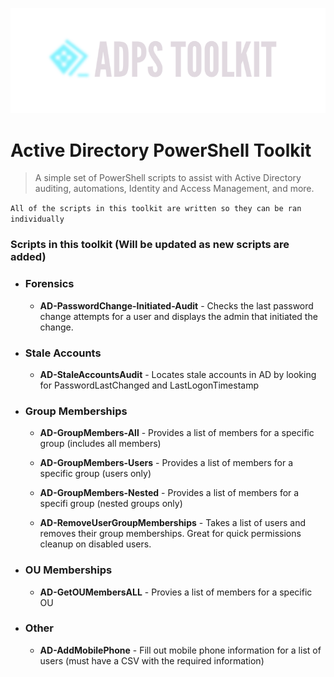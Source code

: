 ![header-image](https://github.com/nateahess/ADPS-Toolkit/blob/main/Resources/Header-image2.PNG)

# Active Directory PowerShell Toolkit

> A simple set of PowerShell scripts to assist with Active Directory auditing, automations, Identity and Access Management, and more. 


`All of the scripts in this toolkit are written so they can be ran individually`


### Scripts in this toolkit (Will be updated as new scripts are added)

* ### Forensics

   - **AD-PasswordChange-Initiated-Audit** - Checks the last password change attempts for a user and displays the admin that initiated the change. 

* ### Stale Accounts

    - **AD-StaleAccountsAudit** - Locates stale accounts in AD by looking for PasswordLastChanged and LastLogonTimestamp


* ### Group Memberships

    - **AD-GroupMembers-All** - Provides a list of members for a specific group (includes all members)

    - **AD-GroupMembers-Users** - Provides a list of members for a specific group (users only)

    - **AD-GroupMembers-Nested** - Provides a list of members for a specifi group (nested groups only)

    - **AD-RemoveUserGroupMemberships** - Takes a list of users and removes their group memberships. Great for quick permissions cleanup on disabled users. 

* ### OU Memberships

    - **AD-GetOUMembersALL** - Provies a list of members for a specific OU 


* ### Other

    - **AD-AddMobilePhone** - Fill out mobile phone information for a list of users (must have a CSV with the required information) 


